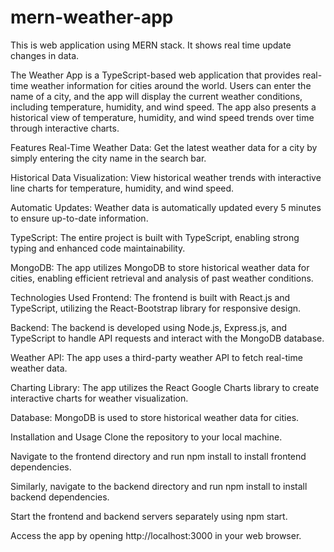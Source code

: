 # mern-weather-app
This is web application using MERN stack. It shows real time update changes in data.

The Weather App is a TypeScript-based web application that provides real-time weather information for cities around the world. Users can enter the name of a city, and the app will display the current weather conditions, including temperature, humidity, and wind speed. The app also presents a historical view of temperature, humidity, and wind speed trends over time through interactive charts.

Features
Real-Time Weather Data: Get the latest weather data for a city by simply entering the city name in the search bar.

Historical Data Visualization: View historical weather trends with interactive line charts for temperature, humidity, and wind speed.

Automatic Updates: Weather data is automatically updated every 5 minutes to ensure up-to-date information.

TypeScript: The entire project is built with TypeScript, enabling strong typing and enhanced code maintainability.

MongoDB: The app utilizes MongoDB to store historical weather data for cities, enabling efficient retrieval and analysis of past weather conditions.

Technologies Used
Frontend: The frontend is built with React.js and TypeScript, utilizing the React-Bootstrap library for responsive design.

Backend: The backend is developed using Node.js, Express.js, and TypeScript to handle API requests and interact with the MongoDB database.

Weather API: The app uses a third-party weather API to fetch real-time weather data.

Charting Library: The app utilizes the React Google Charts library to create interactive charts for weather visualization.

Database: MongoDB is used to store historical weather data for cities.

Installation and Usage
Clone the repository to your local machine.

Navigate to the frontend directory and run npm install to install frontend dependencies.

Similarly, navigate to the backend directory and run npm install to install backend dependencies.

Start the frontend and backend servers separately using npm start.

Access the app by opening http://localhost:3000 in your web browser.
